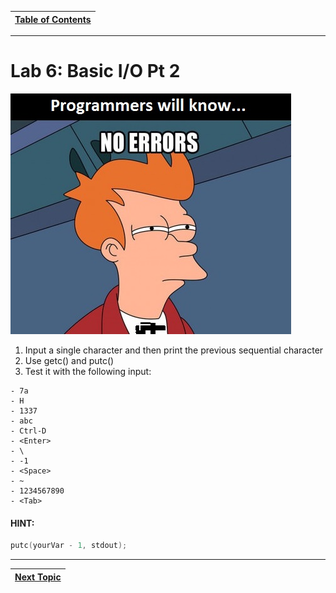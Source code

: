 |[Table of Contents](/00-Table-of-Contents.md)|
|---|

---

# Lab 6: Basic I/O Pt 2

![](/assets/programmers-meme-no-errors.jpg)

1. Input a single character and then print the previous sequential character
2. Use getc\(\) and putc\(\)
3. Test it with the following input:

```
- 7a
- H
- 1337
- abc
- Ctrl-D
- <Enter>
- \
- -1
- <Space>
- ~
- 1234567890
- <Tab>
```

#### HINT:

```c
putc(yourVar - 1, stdout);
```

---

|[Next Topic](/04_IO_part_1/05_string-io.md)|
|---|

